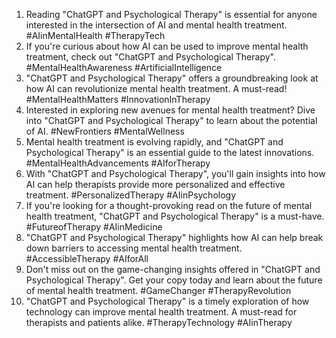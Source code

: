 1. Reading "ChatGPT and Psychological Therapy" is essential for anyone interested in the intersection of AI and mental health treatment. #AIinMentalHealth #TherapyTech
2. If you're curious about how AI can be used to improve mental health treatment, check out "ChatGPT and Psychological Therapy". #MentalHealthAwareness #ArtificialIntelligence
3. "ChatGPT and Psychological Therapy" offers a groundbreaking look at how AI can revolutionize mental health treatment. A must-read! #MentalHealthMatters #InnovationInTherapy
4. Interested in exploring new avenues for mental health treatment? Dive into "ChatGPT and Psychological Therapy" to learn about the potential of AI. #NewFrontiers #MentalWellness
5. Mental health treatment is evolving rapidly, and "ChatGPT and Psychological Therapy" is an essential guide to the latest innovations. #MentalHealthAdvancements #AIforTherapy
6. With "ChatGPT and Psychological Therapy", you'll gain insights into how AI can help therapists provide more personalized and effective treatment. #PersonalizedTherapy #AIinPsychology
7. If you're looking for a thought-provoking read on the future of mental health treatment, "ChatGPT and Psychological Therapy" is a must-have. #FutureofTherapy #AIinMedicine
8. "ChatGPT and Psychological Therapy" highlights how AI can help break down barriers to accessing mental health treatment. #AccessibleTherapy #AIforAll
9. Don't miss out on the game-changing insights offered in "ChatGPT and Psychological Therapy". Get your copy today and learn about the future of mental health treatment. #GameChanger #TherapyRevolution
10. "ChatGPT and Psychological Therapy" is a timely exploration of how technology can improve mental health treatment. A must-read for therapists and patients alike. #TherapyTechnology #AIinTherapy
